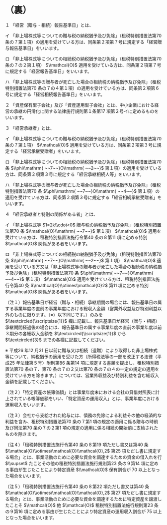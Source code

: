 # （裏）

１ 「経営（贈与・相続）報告基準日」とは、

イ 「非上場株式等についての贈与税の納税猶予及び免除」（租税特別措置法第70 条の７第１項）の適用を受けている方は、同条第２項第７号に規定する「経営贈与報告基準日」をいいます。

ロ 「非上場株式等についての相続税の納税猶予及び免除」（租税特別措置法第70 条の７の２第１項） $\\mathcal{O}$ 適用を受けている方は、同条第２項第７号に規定する「経営報告基準日」をいいます。

ハ 「非上場株式等の贈与者が死亡した場合の相続税の納税猶予及び免除」（租税特別措置法第70 条の７の４第１項）の適用を受けている方は、同条第２項第６号に規定する「経営相続報告基準日」をいいます。

２ 「資産保有型子会社」及び「資産運用型子会社」とは、中小企業における経営の承継の円滑化に関する法律施行規則第１条第17 項第２号イに定めるものをいいます。

３ 「経営承継者」とは、

イ 「非上場株式等についての贈与税の納税猶予及び免除」（租税特別措置法第70 条の７第１項） $\\mathcal{O}$ 適用を受けている方は、同条第２項第３号に規定する「経営承継受贈者」をいいます。

ロ 「非上場株式等についての相続税の納税猶予及び免除」（租税特別措置法第70 条 $\\phi\\mathrm{ ~~7~~}O\\mathrm{ ~~2~~}$ 第１項）の適用を受けている方は、同条第２項第３号に規定する「経営承継相続人等」をいいます。

ハ 「非上場株式等の贈与者が死亡した場合の相続税の納税猶予及び免除」（租税特別措置法第70 条 $\\phi\\mathrm{ ~~7~~}O\\mathrm{ ~~4~~}$ 第１項）の適用を受けている方は、同条第２項第３号に規定する「経営相続承継受贈者」をいいます。

４ 「経営承継者と特別の関係がある者」とは、

イ 「非上場株式等 $1=2k\\cdot<0$ 贈与税の納税猶予及び免除」（租税特別措置法第70 条 $\\mathcal{O}\\mathrm{ ~~7~~}$ 第１項） $\\mathcal{O}$ 適用を受けている方は、租税特別措置法施行令第40 条の８第11 項に定める特別 $\\mathcal{O}$ 関係がある者をいいます。

ロ 「非上場株式等についての相続税の納税猶予及び免除」（租税特別措置法第70 条 $\\phi\\mathrm{ ~~7~~}O\\mathrm{ ~~2~~}$ 第１項） $\\mathcal{O}$ 適用を受けている方又は「非上場株式等の贈与者が死亡した場合の相続税の納税猶予及び免除」（租税特別措置法第70 条 $\\phi\\mathrm{ ~~7~~}O\\mathrm{ ~~4~~}$ 第１項） $\\mathcal{O}$ 適用を受けている方は、租税特別措置法施行令第40 条 $\\mathcal{O}\\otimes\\mathcal{O}2$ 第11 項に定める特別 $\\mathcal{O}$ 関係がある者をいいます。

（注１）報告基準日が経営（贈与・相続）承継期間の場合には、報告基準日の属する事業年度の直前の事業年度における総収入金額（営業外収益及び特別利益以外のものに限ります。（※）以下同じです。）のみを $\\textcircled{\\scriptsize{1}}$ 欄に記載し、報告基準日が経営（贈与・相続）承継期間経過後の場合には、報告基準日の属する事業年度の直前の事業年度以前３期分の各総収入金額を $\\textcircled{\\scriptsize{1}}$ から $\\textcircled{3}$ までの各欄に記載してください。

※ 平成26 年12 月31 日以前に贈与又は相続（遺贈）により取得した非上場株式等について、納税猶予の適用を受けた方（所得税法等の一部を改正する法律（平成25 年法律第５号）附則第86 条第14 項に規定する書類を提出し、租税特別措置法第70 条の７、第70 条の７の２又は第70 条の７の４の一定の規定の適用を受けている方を除きます。）については、営業外収益及び特別利益を含む総収入金額を記載してください。

（注２）「特定資産の帳簿価額」とは事業年度末における会社の貸借対照表に計上されている帳簿価額をいい、「特定資産の運用収入」とは、事業年度における運用収入をいいます。

（注３）会社から支給された給与には、債務の免除による利益その他の経済的な利益を含み、租税特別措置法第70 条の７第1 項の規定の適用に係る贈与の時前及び同法第70 条の７の２第1 項の規定の適用に係る相続の開始前に支給されたものを除きます。

（注４）「租税特別措置法施行令第40 条の８第19 項ただし書又は第40 条 $\\mathcal{O}\\otimes\\mathcal{O}\\mathcal{O},2$ 第25 項ただし書に規定する場合」とは、事業活動のために必要な資金を調達するための資金の借入れを行 $\\supset$ たことその他の租税特別措置法施行規則第23 条の９第14 項に定める事由が生じたことにより特定資産 $\\mathcal{O}$ 保有割合が $70%$ 以上となった場合をいいます。

（注５）「租税特別措置法施行令第40 条の８第22 項ただし書又は第40 条 $\\mathcal{O}\\otimes\\mathcal{O}\\mathcal{O},2$ 第27 項ただし書に規定する場合」とは、事業活動のために必要な資金を調達するために特定資産を譲渡したことそ $\\mathcal{O}$ 他 $\\mathcal{O}$ 租税特別措置法施行規則第23 条の９第16 項に定める事由が生じたことにより特定資産の運用収入割合が $75%$ 以上となった場合をいいます。